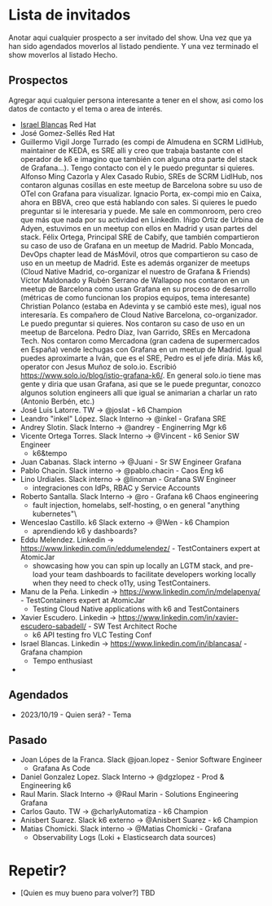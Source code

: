 # Lista de invitados
Anotar aqui cualquier prospecto a ser invitado del show. Una vez que ya han sido agendados moverlos al listado pendiente. Y una vez terminado el show moverlos al listado Hecho.
## Prospectos
Agregar aqui cualquier persona interesante a tener en el show, asi como los datos de contacto y el tema o area de interés.

- [Israel Blancas]()  Red Hat
- José Gomez-Sellés  Red Hat
- Guillermo Vigil 
Jorge Turrado (es compi de Almudena en SCRM LidlHub, maintainer de KEDA, es SRE alli y creo que trabaja bastante con el operador de k6 e imagino que también con alguna otra parte del stack de Grafana…). Tengo contacto con el y le puedo preguntar si quieres.
Alfonso Ming Cazorla y Alex Casado Rubio, SREs de SCRM LidlHub, nos contaron algunas cosillas en este meetup de Barcelona sobre su uso de OTel con Grafana para visualizar.
Ignacio Porta, ex-compi mio en Caixa, ahora en BBVA, creo que está hablando con sales. Si quieres le puedo preguntar si le interesaria y puede. Me sale en commonroom, pero creo que más que nada por su actividad en LinkedIn.
Iñigo Ortiz de Urbina de Adyen, estuvimos en un meetup con ellos en Madrid y usan partes del stack.
Félix Ortega, Principal SRE de Cabify, que también compartieron su caso de uso de Grafana en un meetup de Madrid.
Pablo Moncada, DevOps chapter lead de MásMóvil, otros que compartieron su caso de uso en un meetup de Madrid. Este es además organizer de meetups (Cloud Native Madrid, co-organizar el nuestro de Grafana & Friends)
Víctor Maldonado y Rubén Serrano de Wallapop nos contaron en un meetup de Barcelona como usan Grafana en su proceso de desarrollo (métricas de como funcionan los propios equipos, tema interesante)
Christian Polanco (estaba en Adevinta y se cambió este mes), igual nos interesaría. Es compañero de Cloud Native Barcelona, co-organizador. Le puedo preguntar si quieres. Nos contaron su caso de uso en un meetup de Barcelona.
Pedro Díaz, Ivan Garrido, SREs en Mercadona Tech. Nos contaron como Mercadona (gran cadena de supermercados en España) vende lechugas con Grafana en un meetup de Madrid. Igual puedes aproximarte a Iván, que es el SRE, Pedro es el jefe diría.
Más k6, operator con Jesus Muñoz de solo.io. Escribió https://www.solo.io/blog/istio-grafana-k6/. En general solo.io tiene mas gente y diria que usan Grafana, asi que se le puede preguntar, conozco algunos solution engineers alli que igual se animarian a charlar un rato (Antonio Berbén, etc.)
- José Luis Latorre. TW -> @joslat - k6 Champion
- Leandro "inkel" López. Slack Interno -> @inkel - Grafana SRE
- Andrey Slotin. Slack Interno -> @andrey - Enginerring Mgr k6
- Vicente Ortega Torres. Slack Interno -> @Vincent - k6 Senior SW Engineer
  - k6&tempo
- Juan Cabanas. Slack interno -> @Juani - Sr SW Engineer Grafana
- Pablo Chacin. Slack interno -> @pablo.chacin - Caos Eng k6
- Lino Urdiales. Slack interno -> @linoman - Grafana SW Engineer
  - integraciones con IdPs, RBAC y Service Accounts
- Roberto Santalla. Slack Interno -> @ro - Grafana k6 Chaos engineering
  - fault injection, homelabs, self-hosting, o en general "anything kubernetes"\
- Wenceslao Castillo. k6 Slack externo -> @Wen - k6 Champion
  - aprendiendo k6 y dashboards?
- Eddu Melendez. Linkedin -> https://www.linkedin.com/in/eddumelendez/ - TestContainers expert at AtomicJar
  - showcasing how you can spin up locally an LGTM stack, and pre-load your team dashboards to facilitate developers working locally when they need to check o11y, using TestContainers.
- Manu de la Peña. Linkedin -> https://www.linkedin.com/in/mdelapenya/ - TestContainers expert at AtomicJar
  - Testing Cloud Native applications with k6 and TestContainers
- Xavier Escudero. Linkedin -> https://www.linkedin.com/in/xavier-escudero-sabadell/ - SW Test Architect Roche
  - k6 API testing fro VLC Testing Conf
- Israel Blancas. Linkedin -> https://www.linkedin.com/in/iblancasa/ - Grafana champion
  - Tempo enthusiast
- 

## Agendados
- 2023/10/19 - Quien será? - Tema

## Pasado
- Joan Lópes de la Franca. Slack @joan.lopez - Senior Software Engineer
  - Grafana As Code
- Daniel Gonzalez Lopez. Slack Interno -> @dgzlopez - Prod & Engineering k6
- Raul Marin. Slack Interno -> @Raul Marin - Solutions Engineering Grafana
- Carlos Gauto. TW -> @charlyAutomatiza - k6 Champion
- Anisbert Suarez. Slack k6 externo -> @Anisbert Suarez - k6 Champion
- Matias Chomicki. Slack interno -> @Matias Chomicki - Grafana
  - Observability Logs (Loki + Elasticsearch data sources)

# Repetir?
- [Quien es muy bueno para volver?] TBD
